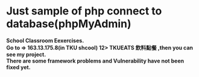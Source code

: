 # Just sample of php connect to database(phpMyAdmin)
**School Classroom Eexercises.**  
**Go to => 163.13.175.8(in TKU shcool) 12> TKUEATS 飲料點餐 ,then you can see my project.**  
**There are some framework problems and Vulnerability have not been fixed yet.**  
